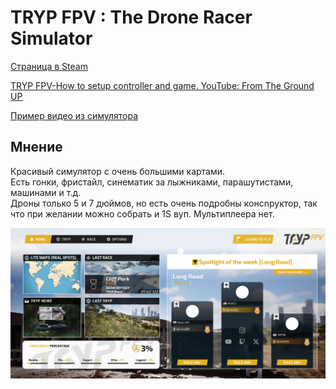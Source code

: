 # TRYP FPV : The Drone Racer Simulator

[Страница в Steam](https://store.steampowered.com/app/1881200/TRYP_FPV__The_Drone_Racer_Simulator/)

[TRYP FPV-How to setup controller and game. YouTube: From The Ground UP](https://www.youtube.com/watch?v=Ht4Hw-Rw85o)

[Пример видео из симулятора](https://www.youtube.com/watch?v=CHt-580uDtU)

## Мнение
Красивый симулятор с очень большими картами.  
Есть гонки, фристайл, синематик за лыжниками, парашутистами, машинами и т.д.  
Дроны только 5 и 7 дюймов, но есть очень подробны консnруктор, так что при желании можно собрать и 1S вуп.
Мультиплеера нет.

![](TRYP_FPV1.png)
